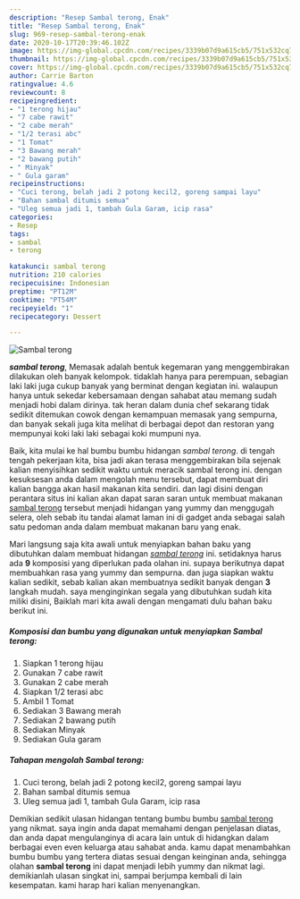 ```yaml
---
description: "Resep Sambal terong, Enak"
title: "Resep Sambal terong, Enak"
slug: 969-resep-sambal-terong-enak
date: 2020-10-17T20:39:46.102Z
image: https://img-global.cpcdn.com/recipes/3339b07d9a615cb5/751x532cq70/sambal-terong-foto-resep-utama.jpg
thumbnail: https://img-global.cpcdn.com/recipes/3339b07d9a615cb5/751x532cq70/sambal-terong-foto-resep-utama.jpg
cover: https://img-global.cpcdn.com/recipes/3339b07d9a615cb5/751x532cq70/sambal-terong-foto-resep-utama.jpg
author: Carrie Barton
ratingvalue: 4.6
reviewcount: 8
recipeingredient:
- "1 terong hijau"
- "7 cabe rawit"
- "2 cabe merah"
- "1/2 terasi abc"
- "1 Tomat"
- "3 Bawang merah"
- "2 bawang putih"
- " Minyak"
- " Gula garam"
recipeinstructions:
- "Cuci terong, belah jadi 2 potong kecil2, goreng sampai layu"
- "Bahan sambal ditumis semua"
- "Uleg semua jadi 1, tambah Gula Garam, icip rasa"
categories:
- Resep
tags:
- sambal
- terong

katakunci: sambal terong 
nutrition: 210 calories
recipecuisine: Indonesian
preptime: "PT12M"
cooktime: "PT54M"
recipeyield: "1"
recipecategory: Dessert

---
```



![Sambal terong](https://img-global.cpcdn.com/recipes/3339b07d9a615cb5/751x532cq70/sambal-terong-foto-resep-utama.jpg)

<b><i>sambal terong</i></b>, Memasak adalah bentuk kegemaran yang menggembirakan dilakukan oleh banyak kelompok. tidaklah hanya para perempuan, sebagian laki laki juga cukup banyak yang berminat dengan kegiatan ini. walaupun hanya untuk sekedar kebersamaan dengan sahabat atau memang sudah menjadi hobi dalam dirinya. tak heran dalam dunia chef sekarang tidak sedikit ditemukan cowok dengan kemampuan memasak yang sempurna, dan banyak sekali juga kita melihat di berbagai depot dan restoran yang mempunyai koki laki laki sebagai koki mumpuni nya.



Baik, kita mulai ke hal bumbu bumbu hidangan <i>sambal terong</i>. di tengah tengah pekerjaan kita, bisa jadi akan terasa menggembirakan bila sejenak kalian menyisihkan sedikit waktu untuk meracik sambal terong ini. dengan kesuksesan anda dalam mengolah menu tersebut, dapat membuat diri kalian bangga akan hasil makanan kita sendiri. dan lagi disini dengan perantara situs ini kalian akan dapat saran saran untuk membuat makanan <u>sambal terong</u> tersebut menjadi hidangan yang yummy dan menggugah selera, oleh sebab itu tandai alamat laman ini di gadget anda sebagai salah satu pedoman anda dalam membuat makanan baru yang enak.


Mari langsung saja kita awali untuk menyiapkan bahan baku yang dibutuhkan dalam membuat hidangan <u><i>sambal terong</i></u> ini. setidaknya harus ada <b>9</b> komposisi yang diperlukan pada olahan ini. supaya berikutnya dapat membuahkan rasa yang yummy dan sempurna. dan juga siapkan waktu kalian sedikit, sebab kalian akan membuatnya sedikit banyak dengan <b>3</b> langkah mudah. saya menginginkan segala yang dibutuhkan sudah kita miliki disini, Baiklah mari kita awali dengan mengamati dulu bahan baku berikut ini.

<!--inarticleads1-->

##### Komposisi dan bumbu yang digunakan untuk menyiapkan Sambal terong:

1. Siapkan 1 terong hijau
1. Gunakan 7 cabe rawit
1. Gunakan 2 cabe merah
1. Siapkan 1/2 terasi abc
1. Ambil 1 Tomat
1. Sediakan 3 Bawang merah
1. Sediakan 2 bawang putih
1. Sediakan  Minyak
1. Sediakan  Gula garam




<!--inarticleads2-->

##### Tahapan mengolah Sambal terong:

1. Cuci terong, belah jadi 2 potong kecil2, goreng sampai layu
1. Bahan sambal ditumis semua
1. Uleg semua jadi 1, tambah Gula Garam, icip rasa




Demikian sedikit ulasan hidangan tentang bumbu bumbu <u>sambal terong</u> yang nikmat. saya ingin anda dapat memahami dengan penjelasan diatas, dan anda dapat mengulanginya di acara lain untuk di hidangkan dalam berbagai even even keluarga atau sahabat anda. kamu dapat menambahkan bumbu bumbu yang tertera diatas sesuai dengan keinginan anda, sehingga olahan <b>sambal terong</b> ini dapat menjadi lebih yummy dan nikmat lagi. demikianlah ulasan singkat ini, sampai berjumpa kembali di lain kesempatan. kami harap hari kalian menyenangkan.
